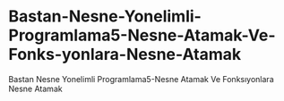 # Bastan-Nesne-Yonelimli-Programlama5-Nesne-Atamak-Ve-Fonks-yonlara-Nesne-Atamak
Bastan Nesne  Yonelimli Programlama5-Nesne Atamak Ve Fonksıyonlara Nesne Atamak
